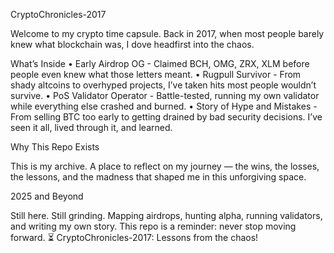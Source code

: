CryptoChronicles-2017

Welcome to my crypto time capsule.
Back in 2017, when most people barely knew what blockchain was, I dove headfirst into the chaos.

What’s Inside
	•	Early Airdrop OG - Claimed BCH, OMG, ZRX, XLM before people even knew what those letters meant.
	•	Rugpull Survivor - From shady altcoins to overhyped projects, I’ve taken hits most people wouldn’t survive.
	•	PoS Validator Operator - Battle-tested, running my own validator while everything else crashed and burned.
	•	Story of Hype and Mistakes - From selling BTC too early to getting drained by bad security decisions.
I’ve seen it all, lived through it, and learned.

Why This Repo Exists

This is my archive. A place to reflect on my journey — the wins, the losses, the lessons, and the madness that shaped me in this unforgiving space.

2025 and Beyond

Still here. Still grinding. Mapping airdrops, hunting alpha, running validators, and writing my own story.
This repo is a reminder: never stop moving forward.
⏳ CryptoChronicles-2017: Lessons from the chaos!
